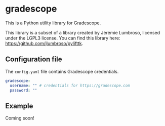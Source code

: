 # gradescope

This is a Python utility library for Gradescope.

This library is a subset of a library created by Jérémie Lumbroso, licensed under the LGPL3 license. You can find this library here: https://github.com/jlumbroso/pylifttk.

## Configuration file

The `config.yaml` file contains Gradescope credentials.

```yaml
gradescope:
  username: "" # credentials for https://gradescope.com
  password: ""
```

## Example

Coming soon!